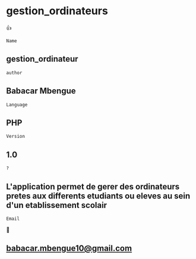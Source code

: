 # gestion_ordinateurs

:thumbsup:
```
Name
```
## gestion_ordinateur
```
author
```
## Babacar Mbengue
```
Language
```
## PHP 
```
Version
```
## 1.0
```
?
```
## L'application permet de gerer des ordinateurs pretes aux differents etudiants ou eleves au sein d'un etablissement scolair
```
Email
```
:email:
## babacar.mbengue10@gmail.com
